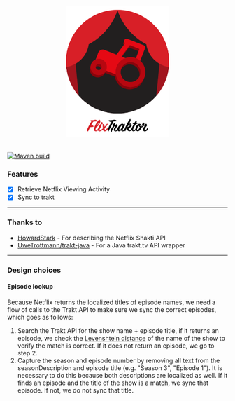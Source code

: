 <div align="center">
	<img height="300" src=".github/media/app-logo.png" alt="FlixTraktor">
	<br>
	<br>
</div>

[![Maven build](https://github.com/dylanvdbrink/flixtraktor/actions/workflows/maven.yml/badge.svg)](https://github.com/dylanvdbrink/flixtraktor/actions/workflows/maven.yml)

### Features
- [x] Retrieve Netflix Viewing Activity
- [x] Sync to trakt

------

### Thanks to
* [HowardStark](https://github.com/HowardStark/shakti "HowardStark") - For describing the Netflix Shakti API
* [UweTrottmann/trakt-java](https://github.com/UweTrottmann/trakt-java) - For a Java trakt.tv API wrapper

------

### Design choices

#### Episode lookup
Because Netflix returns the localized titles of episode names, we need a flow of calls to the Trakt API to make sure
we sync the correct episodes, which goes as follows:
1. Search the Trakt API for the show name + episode title, if it returns an episode, we check the 
[Levenshtein distance](https://en.wikipedia.org/wiki/Levenshtein_distance) of the name of the show to verify the match is correct. 
If it does not return an episode, we go to step 2. 
2. Capture the season and episode number by removing all text from the seasonDescription and episode title (e.g. "Season 3", "Episode 1"). 
It is necessary to do this because both descriptions are localized as well. If it finds an episode and the title of the show is a match, we 
sync that episode. If not, we do not sync that title.